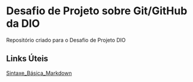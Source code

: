 # Desafio de Projeto sobre Git/GitHub da DIO
Repositório criado para o Desafio de Projeto DIO

## Links Úteis
[Sintaxe_Básica_Markdown](https://www.markdownguide.org/)
